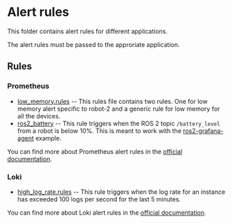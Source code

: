 # Alert rules
This folder contains alert rules for different applications.

The alert rules must be passed to the approriate application.

## Rules

### Prometheus

- [low_memory.rules](./prometheus/low_memory.rules) -- This rules file contains two
rules. One for low memory alert specific to robot-2 and a generic rule for low memory for all the devices.
- [ros2_battery](./prometheus/ros2_battery.rules) -- This rule triggers when the ROS 2 topic `/battery_level` from a robot is below 10%. This is meant to work with the [ros2-grafana-agent](https://github.com/canonical/ros2-grafana-agent-example) example.

You can find more about Prometheus alert rules in the [official documentation](https://prometheus.io/docs/prometheus/latest/configuration/alerting_rules/).

### Loki

- [high_log_rate.rules](./loki/high_log_rate.rules) -- This rule triggers when the log
rate for an instance has exceeded 100 logs per second for the last 5 minutes.

You can find more about Loki alert rules in the [official documentation](https://grafana.com/docs/loki/latest/alert/).
